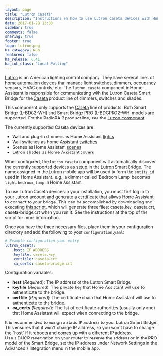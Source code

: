 ```yaml
---
layout: page
title: "Lutron Caseta"
description: "Instructions on how to use Lutron Caseta devices with Home Assistant."
date: 2017-01-28 13:00
sidebar: true
comments: false
sharing: true
footer: true
logo: lutron.png
ha_category: Hub
featured: false
ha_release: 0.41
ha_iot_class: "Local Polling"
---
```


[Lutron](http://www.lutron.com/) is an American lighting control company. They have several lines of home automation devices that manage light switches, dimmers, occupancy sensors, HVAC controls, etc. The `lutron_caseta` component in Home Assistant is responsible for communicating with the Lutron Caseta Smart Bridge for the [Caseta](http://www.casetawireless.com) product line of dimmers, switches and shades.

This component only supports the [Caseta](http://www.casetawireless.com) line of products. Both Smart Bridge (L-BDG2-WH) and Smart Bridge PRO (L-BDGPRO2-WH) models are supported. For the RadioRA 2 product line, see the [Lutron component](/components/lutron/).

The currently supported Caseta devices are:

- Wall and plug-in dimmers as Home Assistant [lights](/components/light.lutron_caseta/)
- Wall switches as Home Assistant [switches](/components/switch.lutron_caseta/)
- Scenes as Home Assistant [scenes](/components/scene.lutron_caseta/)
- Lutron shades as Home Assistant [covers](/components/cover.lutron_caseta/)

When configured, the `lutron_caseta` component will automatically discover the currently supported devices as setup in the Lutron Smart Bridge. The name assigned in the Lutron mobile app will be used to form the `entity_id` used in Home Assistant. e.g., a dimmer called 'Bedroom Lamp' becomes `light.bedroom_lamp` in Home Assistant.

To use Lutron Caseta devices in your installation, you must first log in to your Lutron account and generate a certificate that allows Home Assistant to connect to your bridge. This can be accomplished by downloading and executing [this script](/assets/get_lutron_cert.zip), which will generate three files: caseta.key, caseta.crt, caseta-bridge.crt when you run it. See the instructions at the top of the script for more information.

Once you have the three necessary files, place them in your configuration directory and add the following to your `configuration.yaml`:

```yaml
# Example configuration.yaml entry
lutron_caseta:
    host: IP_ADDRESS
    keyfile: caseta.key
    certfile: caseta.crt
    ca_certs: caseta-bridge.crt
```

Configuration variables:

- **host** (*Required*): The IP address of the Lutron Smart Bridge.
- **keyfile** (*Required*): The private key that Home Assistant will use to authenticate to the bridge.
- **certfile** (*Required*): The certificate chain that Home Assistant will use to authenticate to the bridge.
- **ca_certs** (*Required*): The list of certificate authorities (usually only one) that Home Assistant will expect when connecting to the bridge.

<p class='note'>
It is recommended to assign a static IP address to your Lutron Smart Bridge. This ensures that it won't change IP address, so you won't have to change the `host` if it reboots and comes up with a different IP address.
<br>
Use a DHCP reservation on your router to reserve the address or in the PRO model of the Smart Bridge, set the IP address under Network Settings in the Advanced / Integration menu in the mobile app.
</p>
